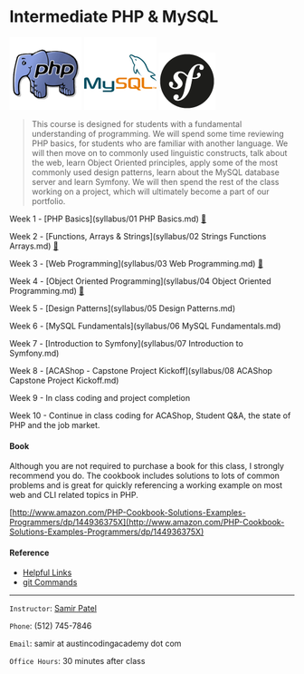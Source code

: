 Intermediate PHP & MySQL
========================
   ![PHP](images/php.png "PHP")       ![MySQL](images/mysql.png "MySQL")     ![Symfony](images/symfony.png "Symfony")      

> This course is designed for students with a fundamental understanding of programming. 
> We will spend some time reviewing PHP basics, for students who are familiar with another language.
> We will then move on to commonly used linguistic constructs, talk about the web, learn Object Oriented principles,
apply some of the most commonly used design patterns, learn about the MySQL database server and learn Symfony.
> We will then spend the rest of the class working on a project, which will ultimately become a part of our portfolio.

Week 1 - [PHP Basics](syllabus/01 PHP Basics.md) [:notebook_with_decorative_cover:](homework/01_count_types.md)

Week 2 - [Functions, Arrays & Strings](syllabus/02 Strings Functions Arrays.md) [:notebook_with_decorative_cover:](homework/02_card_game.md)

Week 3 - [Web Programming](syllabus/03 Web Programming.md) [:notebook_with_decorative_cover:](homework/03_countries_on_earth.md)

Week 4 - [Object Oriented Programming](syllabus/04 Object Oriented Programming.md) [:notebook_with_decorative_cover:](homework/04_OO_card_game.md)

Week 5 - [Design Patterns](syllabus/05 Design Patterns.md)

Week 6 - [MySQL Fundamentals](syllabus/06 MySQL Fundamentals.md)

Week 7 - [Introduction to Symfony](syllabus/07 Introduction to Symfony.md)

Week 8 - [ACAShop - Capstone Project Kickoff](syllabus/08 ACAShop Capstone Project Kickoff.md)

Week 9 - In class coding and project completion

Week 10 - Continue in class coding for ACAShop, Student Q&A, the state of PHP and the job market.

#### Book
Although you are not required to purchase a book for this class, I strongly recommend you do.
The cookbook includes solutions to lots of common problems and is great for quickly referencing a working example on most web and CLI related topics in PHP.

[http://www.amazon.com/PHP-Cookbook-Solutions-Examples-Programmers/dp/144936375X](http://www.amazon.com/PHP-Cookbook-Solutions-Examples-Programmers/dp/144936375X)

#### Reference
- [Helpful Links](Links.md)
- [git Commands](GitCommands.md)

***

`Instructor`: [Samir Patel](http://samirpatel.me)

`Phone`: (512) 745-7846

`Email`: samir at austincodingacademy dot com

`Office Hours`: 30 minutes after class
